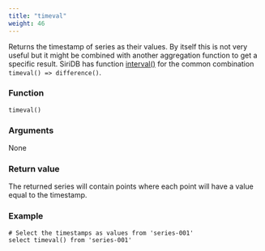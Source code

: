 ```yaml
---
title: "timeval"
weight: 46
---
```



Returns the timestamp of series as their values. By itself this is not very useful but it might be combined with another aggregation function to get a specific result.
SiriDB has function [interval()](../interval) for the common combination `timeval() => difference()`.

### Function

    timeval()

### Arguments

None

### Return value

The returned series will contain points where each point will have a value equal to the timestamp.

### Example

    # Select the timestamps as values from 'series-001'
    select timeval() from 'series-001'
